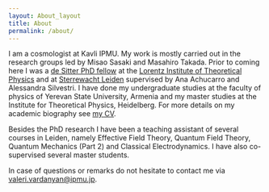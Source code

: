 ```yaml
---
layout: About_layout
title: About
permalink: /about/
---
```


I am a cosmologist at Kavli IPMU. My work is mostly carried out in the research groups led by Misao Sasaki and Masahiro Takada. Prior to coming here I was a [de Sitter PhD fellow](http://leidendesitter.nl/de_Sitter/Welcome.html) at the [Lorentz Institute of Theoretical Physics](https://www.lorentz.leidenuniv.nl/) and at [Sterrewacht Leiden](https://local.strw.leidenuniv.nl/) supervised by Ana Achucarro and Alessandra Silvestri. I have done my undergraduate studies at the faculty of physics of Yerevan State University, Armenia and my master studies at the Institute for Theoretical Physics, Heidelberg. For more details on my academic biography see [my CV](/files/Valeri_Vardanyan_CV.pdf). 


Besides the PhD research I have been a teaching assistant of several courses in Leiden, namely Effective Field Theory, Quantum Field Theory, Quantum Mechanics (Part 2) and Classical Electrodynamics. I have also co-supervised several master students.


In case of questions or remarks do not hesitate to contact me via [valeri.vardanyan@ipmu.jp](valeri.vardanyan@ipmu.jp).